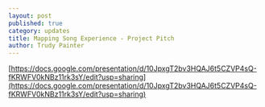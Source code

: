 ```yaml
---
layout: post
published: true
category: updates
title: Mapping Song Experience - Project Pitch
author: Trudy Painter
---
```

[https://docs.google.com/presentation/d/10JpxgT2bv3HQAJ6t5CZVP4sQ-fKRWFV0kNBz11rk3sY/edit?usp=sharing](https://docs.google.com/presentation/d/10JpxgT2bv3HQAJ6t5CZVP4sQ-fKRWFV0kNBz11rk3sY/edit?usp=sharing)